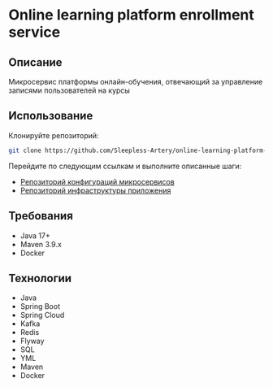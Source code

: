 # Online learning platform enrollment service
## Описание
Микросервис платформы онлайн-обучения, отвечающий за управление записями пользователей на курсы
## Использование
Клонируйте репозиторий:
```bash
git clone https://github.com/Sleepless-Artery/online-learning-platform-enrollment-service
```
Перейдите по следующим ссылкам и выполните описанные шаги:
- [Репозиторий конфигураций микросервисов](https://github.com/Sleepless-Artery/online-learning-platform-configs)
- [Репозиторий инфраструктуры приложения](https://github.com/Sleepless-Artery/online-learning-platform-infra)
## Требования
- Java 17+
- Maven 3.9.x
- Docker
## Технологии
- Java
- Spring Boot
- Spring Cloud
- Kafka
- Redis
- Flyway
- SQL
- YML
- Maven
- Docker

